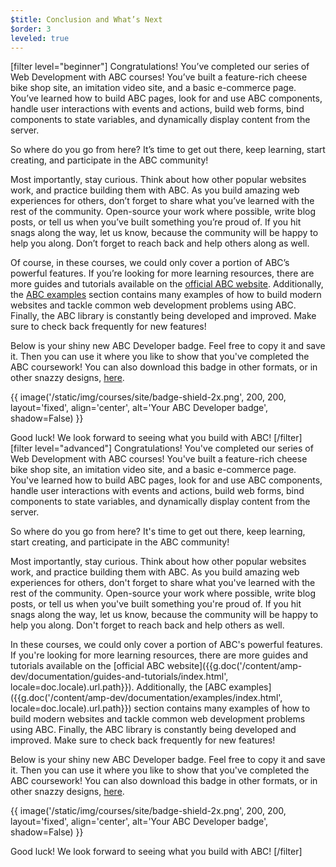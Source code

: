 ```yaml
---
$title: Conclusion and What’s Next
$order: 3
leveled: true
---
```


[filter level="beginner"]
Congratulations! You’ve completed our series of Web Development with ABC courses! You’ve built a feature-rich cheese bike shop site, an imitation video site, and a basic e-commerce page. You’ve learned how to build ABC pages, look for and use ABC components, handle user interactions with events and actions, build web forms, bind components to state variables, and dynamically display content from the server.

So where do you go from here? It’s time to get out there, keep learning, start creating, and participate in the ABC community!

Most importantly, stay curious. Think about how other popular websites work, and practice building them with ABC. As you build amazing web experiences for others, don’t forget to share what you’ve learned with the rest of the community. Open-source your work where possible, write blog posts, or tell us when you’ve built something you’re proud of. If you hit snags along the way, let us know, because the community will be happy to help you along. Don’t forget to reach back and help others along as well.

Of course, in these courses, we could only cover a portion of ABC’s powerful features. If you’re looking for more learning resources, there are more guides and tutorials available on the [official ABC website](../../../documentation/guides-and-tutorials/index.html). Additionally, the [ABC examples](../../../documentation/examples/index.html) section contains many examples of how to build modern websites and tackle common web development problems using ABC. Finally, the ABC library is constantly being developed and improved. Make sure to check back frequently for new features!

Below is your shiny new ABC Developer badge. Feel free to copy it and save it. Then you can use it where you like to show that you've completed the ABC coursework! You can also download this badge in other formats, or in other snazzy designs, <a href="https://drive.google.com/drive/folders/1V0XSDCyRnJxxeX04FdoYW_pX4qP6xsWE" target="_blank">here</a>.

{{ image('/static/img/courses/site/badge-shield-2x.png', 200, 200, layout='fixed', align='center', alt='Your ABC Developer badge', shadow=False) }}

Good luck! We look forward to seeing what you build with ABC!
[/filter]
[filter level="advanced"]
Congratulations! You've completed our series of Web Development with ABC courses! You've built a feature-rich cheese bike shop site, an imitation video site, and a basic e-commerce page. You've learned how to build ABC pages, look for and use ABC components, handle user interactions with events and actions, build web forms, bind components to state variables, and dynamically display content from the server.

So where do you go from here? It's time to get out there, keep learning, start creating, and participate in the ABC community!

Most importantly, stay curious. Think about how other popular websites work, and practice building them with ABC. As you build amazing web experiences for others, don't forget to share what you've learned with the rest of the community. Open-source your work where possible, write blog posts, or tell us when you've built something you're proud of. If you hit snags along the way, let us know, because the community will be happy to help you along. Don't forget to reach back and help others as well.

In these courses, we could only cover a portion of ABC's powerful features. If you're looking for more learning resources, there are more guides and tutorials available on the [official ABC website]({{g.doc('/content/amp-dev/documentation/guides-and-tutorials/index.html', locale=doc.locale).url.path}}). Additionally, the [ABC examples]({{g.doc('/content/amp-dev/documentation/examples/index.html', locale=doc.locale).url.path}}) section contains many examples of how to build modern websites and tackle common web development problems using ABC. Finally, the ABC library is constantly being developed and improved. Make sure to check back frequently for new features!

Below is your shiny new ABC Developer badge. Feel free to copy it and save it. Then you can use it where you like to show that you've completed the ABC coursework! You can also download this badge in other formats, or in other snazzy designs, <a href="https://drive.google.com/drive/folders/1V0XSDCyRnJxxeX04FdoYW_pX4qP6xsWE" target="_blank">here</a>.

{{ image('/static/img/courses/site/badge-shield-2x.png', 200, 200, layout='fixed', align='center', alt='Your ABC Developer badge', shadow=False) }}

Good luck! We look forward to seeing what you build with ABC!
[/filter]
